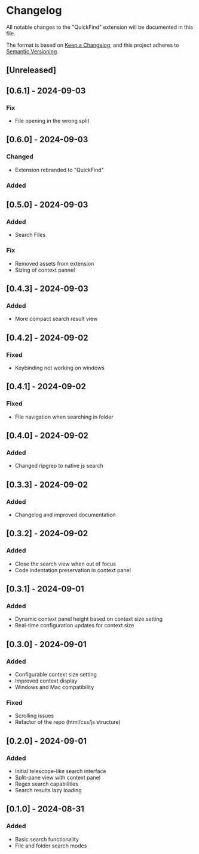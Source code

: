 # Changelog

All notable changes to the "QuickFind" extension will be documented in this file.

The format is based on [Keep a Changelog](https://keepachangelog.com/en/1.0.0/),
and this project adheres to [Semantic Versioning](https://semver.org/spec/v2.0.0.html).

## [Unreleased]

## [0.6.1] - 2024-09-03

### Fix
- File opening in the wrong split

## [0.6.0] - 2024-09-03

### Changed
- Extension rebranded to "QuickFind"

### Added

## [0.5.0] - 2024-09-03

### Added
- Search Files

### Fix
- Removed assets from extension
- Sizing of context pannel

## [0.4.3] - 2024-09-03

### Added
- More compact search result view

## [0.4.2] - 2024-09-02

### Fixed
- Keybinding not working on windows

## [0.4.1] - 2024-09-02

### Fixed
- File navigation when searching in folder

## [0.4.0] - 2024-09-02

### Added
- Changed ripgrep to native js search

## [0.3.3] - 2024-09-02

### Added
- Changelog and improved documentation

## [0.3.2] - 2024-09-02

### Added
- Close the search view when out of focus
- Code indentation preservation in context panel

## [0.3.1] - 2024-09-01

### Added
- Dynamic context panel height based on context size setting
- Real-time configuration updates for context size

## [0.3.0] - 2024-09-01

### Added
- Configurable context size setting
- Improved context display
- Windows and Mac compatibility

### Fixed
- Scrolling issues
- Refactor of the repo (html/css/js structure)

## [0.2.0] - 2024-09-01

### Added
- Initial telescope-like search interface
- Split-pane view with context panel
- Regex search capabilities
- Search results lazy loading

## [0.1.0] - 2024-08-31

### Added
- Basic search functionality
- File and folder search modes
